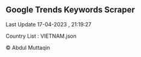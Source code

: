 

## Google Trends Keywords Scraper 
 
Last Update 17-04-2023 , 21:19:27

Country List :
VIETNAM.json



© Abdul Muttaqin 
